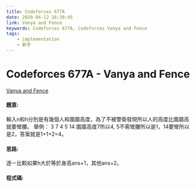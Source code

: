```yaml
---
title: Codeforces 677A
date: 2020-04-12 16:30:45
link: Vanya and Fence
keywords: Codeforces 677A, Codeforces Vanya and Fence
tags:
    - implementation
    - 新手
---
```

# Codeforces 677A - Vanya and Fence
[Vanya and Fence](https://codeforces.com/contest/677/problem/A)


#### 題意:
輸入n和h分別是有幾個人和圍牆高度，為了不被警衛發現所以人的高度比圍牆高就要彎腰。
舉例：
3 7
4 5 14
圍牆高度7所以4, 5不需彎腰所以是1，14要彎所以是2，答案就是1+1+2=4。
<!-- more -->
#### 思路:
逐一比較如果h大於等於身高ans+1，其他ans+2。

#### 程式碼:
<script src="https://gist.github.com/Daviswww/bf2ade7ddbf3787c47b6d7bc0ad4f112.js"></script>